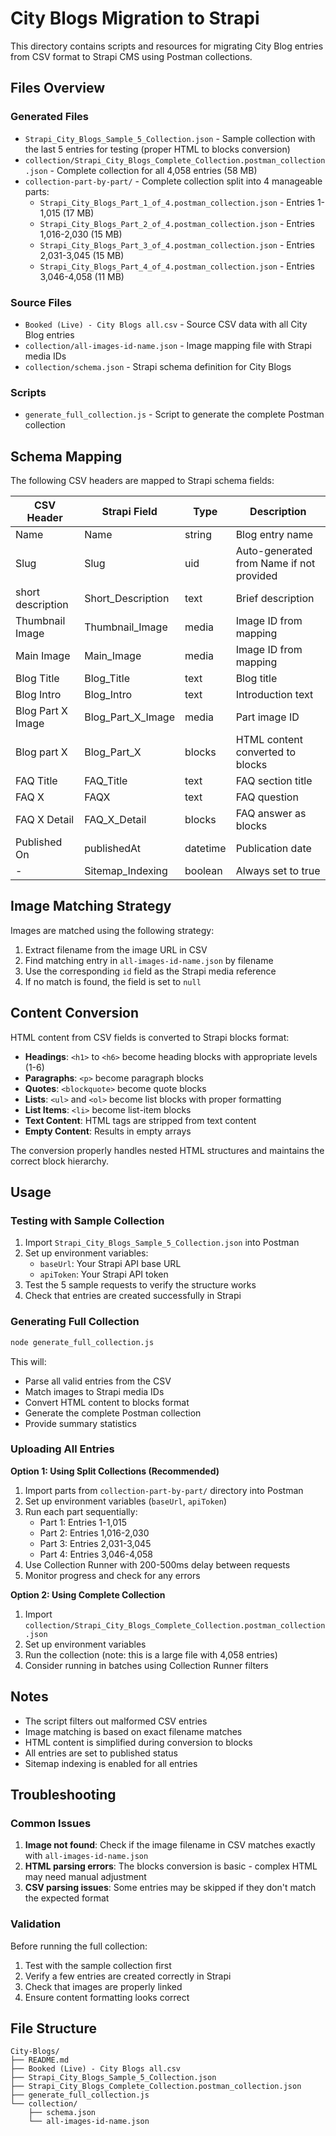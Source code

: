 # City Blogs Migration to Strapi

This directory contains scripts and resources for migrating City Blog entries from CSV format to Strapi CMS using Postman collections.

## Files Overview

### Generated Files
- `Strapi_City_Blogs_Sample_5_Collection.json` - Sample collection with the last 5 entries for testing (proper HTML to blocks conversion)
- `collection/Strapi_City_Blogs_Complete_Collection.postman_collection.json` - Complete collection for all 4,058 entries (58 MB)
- `collection-part-by-part/` - Complete collection split into 4 manageable parts:
  - `Strapi_City_Blogs_Part_1_of_4.postman_collection.json` - Entries 1-1,015 (17 MB)
  - `Strapi_City_Blogs_Part_2_of_4.postman_collection.json` - Entries 1,016-2,030 (15 MB)
  - `Strapi_City_Blogs_Part_3_of_4.postman_collection.json` - Entries 2,031-3,045 (15 MB)
  - `Strapi_City_Blogs_Part_4_of_4.postman_collection.json` - Entries 3,046-4,058 (11 MB)

### Source Files
- `Booked (Live) - City Blogs all.csv` - Source CSV data with all City Blog entries
- `collection/all-images-id-name.json` - Image mapping file with Strapi media IDs
- `collection/schema.json` - Strapi schema definition for City Blogs

### Scripts
- `generate_full_collection.js` - Script to generate the complete Postman collection

## Schema Mapping

The following CSV headers are mapped to Strapi schema fields:

| CSV Header | Strapi Field | Type | Description |
|------------|--------------|------|-------------|
| Name | Name | string | Blog entry name |
| Slug | Slug | uid | Auto-generated from Name if not provided |
| short description | Short_Description | text | Brief description |
| Thumbnail Image | Thumbnail_Image | media | Image ID from mapping |
| Main Image | Main_Image | media | Image ID from mapping |
| Blog Title | Blog_Title | text | Blog title |
| Blog Intro | Blog_Intro | text | Introduction text |
| Blog Part X Image | Blog_Part_X_Image | media | Part image ID |
| Blog part X | Blog_Part_X | blocks | HTML content converted to blocks |
| FAQ Title | FAQ_Title | text | FAQ section title |
| FAQ X | FAQX | text | FAQ question |
| FAQ X Detail | FAQ_X_Detail | blocks | FAQ answer as blocks |
| Published On | publishedAt | datetime | Publication date |
| - | Sitemap_Indexing | boolean | Always set to true |

## Image Matching Strategy

Images are matched using the following strategy:

1. Extract filename from the image URL in CSV
2. Find matching entry in `all-images-id-name.json` by filename
3. Use the corresponding `id` field as the Strapi media reference
4. If no match is found, the field is set to `null`

## Content Conversion

HTML content from CSV fields is converted to Strapi blocks format:

- **Headings**: `<h1>` to `<h6>` become heading blocks with appropriate levels (1-6)
- **Paragraphs**: `<p>` become paragraph blocks
- **Quotes**: `<blockquote>` become quote blocks
- **Lists**: `<ul>` and `<ol>` become list blocks with proper formatting
- **List Items**: `<li>` become list-item blocks
- **Text Content**: HTML tags are stripped from text content
- **Empty Content**: Results in empty arrays

The conversion properly handles nested HTML structures and maintains the correct block hierarchy.

## Usage

### Testing with Sample Collection

1. Import `Strapi_City_Blogs_Sample_5_Collection.json` into Postman
2. Set up environment variables:
   - `baseUrl`: Your Strapi API base URL
   - `apiToken`: Your Strapi API token
3. Test the 5 sample requests to verify the structure works
4. Check that entries are created successfully in Strapi

### Generating Full Collection

```bash
node generate_full_collection.js
```

This will:
- Parse all valid entries from the CSV
- Match images to Strapi media IDs
- Convert HTML content to blocks format
- Generate the complete Postman collection
- Provide summary statistics

### Uploading All Entries

**Option 1: Using Split Collections (Recommended)**
1. Import parts from `collection-part-by-part/` directory into Postman
2. Set up environment variables (`baseUrl`, `apiToken`)
3. Run each part sequentially:
   - Part 1: Entries 1-1,015
   - Part 2: Entries 1,016-2,030
   - Part 3: Entries 2,031-3,045
   - Part 4: Entries 3,046-4,058
4. Use Collection Runner with 200-500ms delay between requests
5. Monitor progress and check for any errors

**Option 2: Using Complete Collection**
1. Import `collection/Strapi_City_Blogs_Complete_Collection.postman_collection.json`
2. Set up environment variables
3. Run the collection (note: this is a large file with 4,058 entries)
4. Consider running in batches using Collection Runner filters

## Notes

- The script filters out malformed CSV entries
- Image matching is based on exact filename matches
- HTML content is simplified during conversion to blocks
- All entries are set to published status
- Sitemap indexing is enabled for all entries

## Troubleshooting

### Common Issues

1. **Image not found**: Check if the image filename in CSV matches exactly with `all-images-id-name.json`
2. **HTML parsing errors**: The blocks conversion is basic - complex HTML may need manual adjustment
3. **CSV parsing issues**: Some entries may be skipped if they don't match the expected format

### Validation

Before running the full collection:
1. Test with the sample collection first
2. Verify a few entries are created correctly in Strapi
3. Check that images are properly linked
4. Ensure content formatting looks correct

## File Structure

```
City-Blogs/
├── README.md
├── Booked (Live) - City Blogs all.csv
├── Strapi_City_Blogs_Sample_5_Collection.json
├── Strapi_City_Blogs_Complete_Collection.postman_collection.json
├── generate_full_collection.js
└── collection/
    ├── schema.json
    └── all-images-id-name.json
```
